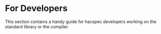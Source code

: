 # For Developers

This section contains a handy guide for hacspec developers working on the
standard library or the compiler.
